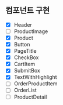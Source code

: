 ## 컴포넌트 구현

- [x] Header
- [ ] ProductImage
- [x] Product
- [x] Button
- [x] PageTitle
- [x] CheckBox
- [x] CartItem
- [x] SubmitBox
- [x] TextWithHighlight
- [ ] OrderProductItem
- [ ] OrderList
- [ ] ProductDetail

